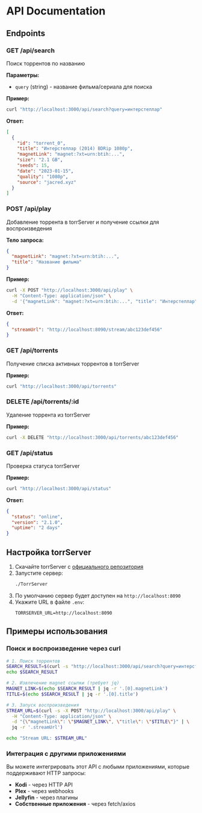 # API Documentation

## Endpoints

### GET /api/search
Поиск торрентов по названию

**Параметры:**
- `query` (string) - название фильма/сериала для поиска

**Пример:**
```bash
curl "http://localhost:3000/api/search?query=интерстеллар"
```

**Ответ:**
```json
[
  {
    "id": "torrent_0",
    "title": "Интерстеллар (2014) BDRip 1080p",
    "magnetLink": "magnet:?xt=urn:btih:...",
    "size": "2.1 GB",
    "seeds": 15,
    "date": "2023-01-15",
    "quality": "1080p",
    "source": "jacred.xyz"
  }
]
```

### POST /api/play
Добавление торрента в torrServer и получение ссылки для воспроизведения

**Тело запроса:**
```json
{
  "magnetLink": "magnet:?xt=urn:btih:...",
  "title": "Название фильма"
}
```

**Пример:**
```bash
curl -X POST "http://localhost:3000/api/play" \
  -H "Content-Type: application/json" \
  -d '{"magnetLink": "magnet:?xt=urn:btih:...", "title": "Интерстеллар"}'
```

**Ответ:**
```json
{
  "streamUrl": "http://localhost:8090/stream/abc123def456"
}
```

### GET /api/torrents
Получение списка активных торрентов в torrServer

**Пример:**
```bash
curl "http://localhost:3000/api/torrents"
```

### DELETE /api/torrents/:id
Удаление торрента из torrServer

**Пример:**
```bash
curl -X DELETE "http://localhost:3000/api/torrents/abc123def456"
```

### GET /api/status
Проверка статуса torrServer

**Пример:**
```bash
curl "http://localhost:3000/api/status"
```

**Ответ:**
```json
{
  "status": "online",
  "version": "2.1.0",
  "uptime": "2 days"
}
```

## Настройка torrServer

1. Скачайте torrServer с [официального репозитория](https://github.com/YouROK/TorrServer)
2. Запустите сервер:
   ```bash
   ./TorrServer
   ```
3. По умолчанию сервер будет доступен на `http://localhost:8090`
4. Укажите URL в файле `.env`:
   ```
   TORRSERVER_URL=http://localhost:8090
   ```

## Примеры использования

### Поиск и воспроизведение через curl

```bash
# 1. Поиск торрентов
SEARCH_RESULT=$(curl -s "http://localhost:3000/api/search?query=интерстеллар")
echo $SEARCH_RESULT

# 2. Извлечение magnet ссылки (требует jq)
MAGNET_LINK=$(echo $SEARCH_RESULT | jq -r '.[0].magnetLink')
TITLE=$(echo $SEARCH_RESULT | jq -r '.[0].title')

# 3. Запуск воспроизведения
STREAM_URL=$(curl -s -X POST "http://localhost:3000/api/play" \
  -H "Content-Type: application/json" \
  -d "{\"magnetLink\": \"$MAGNET_LINK\", \"title\": \"$TITLE\"}" | \
  jq -r '.streamUrl')

echo "Stream URL: $STREAM_URL"
```

### Интеграция с другими приложениями

Вы можете интегрировать этот API с любыми приложениями, которые поддерживают HTTP запросы:

- **Kodi** - через HTTP API
- **Plex** - через webhooks
- **Jellyfin** - через плагины
- **Собственные приложения** - через fetch/axios
